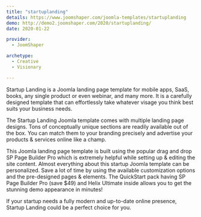 ```yaml
---
title: "startuplanding"
details: https://www.joomshaper.com/joomla-templates/startuplanding
demo: http://demo2.joomshaper.com/2020/startuplanding/
date: 2020-01-22

provider:
  - JoomShaper

archetype:
  - Creative
  - Visionary

---
```


Startup Landing is a Joomla landing page template for mobile apps, SaaS, books, any single product or even webinar, and many more. It is a carefully designed template that can effortlessly take whatever visage you think best suits your business needs.

The Startup Landing Joomla template comes with multiple landing page designs. Tons of conceptually unique sections are readily available out of the box. You can match them to your branding precisely and advertise your products & services online like a champ.

This Joomla landing page template is built using the popular drag and drop SP Page Builder Pro which is extremely helpful while setting up & editing the site content. Almost everything about this startup Joomla template can be personalized. Save a lot of time by using the available customization options and the pre-designed pages & elements. The QuickStart pack having SP Page Builder Pro (save $49) and Helix Ultimate inside allows you to get the stunning demo appearance in minutes!

If your startup needs a fully modern and up-to-date online presence, Startup Landing could be a perfect choice for you.





